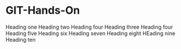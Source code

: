 # GIT-Hands-On
Heading one
Heading two
Heading four
Heading three
Heading four
Heading five
Heading six
Heading seven
Heading eight
HEading nine
Heading ten